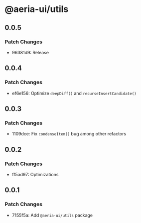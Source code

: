 # @aeria-ui/utils

## 0.0.5

### Patch Changes

- 96381d9: Release

## 0.0.4

### Patch Changes

- ef6e156: Optimize `deepDiff()` and `recurseInsertCandidate()`

## 0.0.3

### Patch Changes

- 1109dce: Fix `condenseItem()` bug among other refactors

## 0.0.2

### Patch Changes

- ff5ad97: Optimizations

## 0.0.1

### Patch Changes

- 7155f5a: Add `@aeria-ui/utils` package
